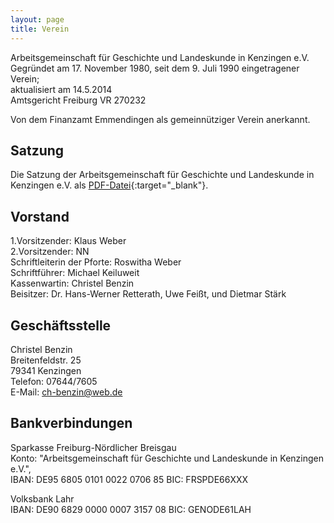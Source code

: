 ```yaml
---
layout: page
title: Verein
---
```



Arbeitsgemeinschaft für Geschichte und Landeskunde in Kenzingen e.V.  
Gegründet am 17. November 1980, seit dem 9. Juli 1990 eingetragener
Verein;  
aktualisiert am 14.5.2014  
Amtsgericht Freiburg VR 270232

Von dem Finanzamt Emmendingen als gemeinnütziger Verein anerkannt.

## Satzung

Die Satzung der Arbeitsgemeinschaft für Geschichte und Landeskunde in Kenzingen e.V. als [PDF-Datei](https://drive.google.com/file/d/1JpnO0R-vrNKrBWts9BqQIfkMrCzfctHJ/view?usp=sharing){:target="_blank"}.

## Vorstand

1.Vorsitzender: Klaus Weber  
2.Vorsitzender: NN  
Schriftleiterin der Pforte: Roswitha Weber  
Schriftführer: Michael Keiluweit  
Kassenwartin: Christel Benzin  
Beisitzer: Dr. Hans-Werner Retterath, Uwe Feißt, und Dietmar Stärk

## Geschäftsstelle


Christel Benzin  
Breitenfeldstr. 25  
79341 Kenzingen  
Telefon: 07644/7605  
E-Mail: ch-benzin@web.de

## Bankverbindungen

Sparkasse Freiburg-Nördlicher Breisgau  
Konto: "Arbeitsgemeinschaft für Geschichte und Landeskunde in Kenzingen
e.V.",  
IBAN: DE95 6805 0101 0022 0706 85 BIC: FRSPDE66XXX

Volksbank Lahr  
IBAN: DE90 6829 0000 0007 3157 08 BIC: GENODE61LAH
